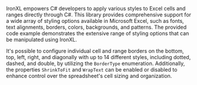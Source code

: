 IronXL empowers C# developers to apply various styles to Excel cells and ranges directly through C#. This library provides comprehensive support for a wide array of styling options available in Microsoft Excel, such as fonts, text alignments, borders, colors, backgrounds, and patterns. The provided code example demonstrates the extensive range of styling options that can be manipulated using IronXL.

It's possible to configure individual cell and range borders on the bottom, top, left, right, and diagonally with up to 14 different styles, including dotted, dashed, and double, by utilizing the `BorderType` enumeration. Additionally, the properties `ShrinkToFit` and `WrapText` can be enabled or disabled to enhance control over the spreadsheet's cell sizing and organization.